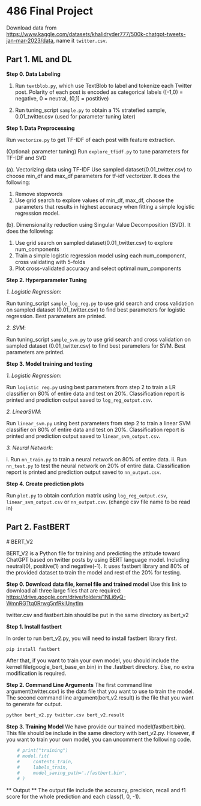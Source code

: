 ﻿# 486 Final Project
Download data from https://www.kaggle.com/datasets/khalidryder777/500k-chatgpt-tweets-jan-mar-2023/data, name it `twitter.csv`.

## Part 1. ML and DL

**Step 0. Data Labeling**

1. Run `textblob.py`, which use TextBlob to label and tokenize each Twitter post. Polarity of each post is encoded as categorical labels ([-1,0) = negative, 0 = neutral, (0,1] = postitive)

3. Run tuning_script `sample.py` to obtain a 1% stratefied sample, 0.01_twitter.csv (used for parameter tuning later)

**Step 1. Data Preprocessing**

Run `vectorize.py` to get TF-IDF of each post with feature extraction. 

(Optional: parameter tuning)
Run `explore_tfidf.py` to tune parameters for TF-IDF and SVD

(a). Vectorizing data using TF-IDF 
Use sampled dataset(0.01_twitter.csv) to choose min_df and max_df parameters for tf-idf vectorizer. It does the following: 
1. Remove stopwords
2. Use grid search to explore values of min_df, max_df, choose the parameters that results in highest accuracy when fitting a simple logistic regression model.

(b). Dimensionality reduction using Singular Value Decomposition (SVD). It does the following: 
1. Use grid search on sampled dataset(0.01_twitter.csv) to explore num_components
2. Train a simple logistic regression model using each num_component, cross validating with 5-folds
3. Plot cross-validated accuracy and select optimal num_components

**Step 2. Hyperparameter Tuning** 

*1. Logistic Regression*:

Run tuning_script `sample_log_reg.py` to use grid search and cross validation on sampled dataset (0.01_twitter.csv) to find best parameters for logistic regression. Best parameters are printed.

*2. SVM*:

Run tuning_script `sample_svm.py` to use grid search and cross validation on sampled dataset (0.01_twitter.csv) to find best parameters for SVM. Best parameters are printed.

**Step 3. Model training and testing**

*1. Logistic Regression*:

Run `logistic_reg.py` using best parameters from step 2 to train a LR classifier on 80% of entire data and test on 20%. Classification report is printed and prediction output saved to `log_reg_output.csv`.

*2. LinearSVM*:

Run `linear_svm.py` using best parameters from step 2 to train a linear SVM classifier on 80% of entire data and test on 20%. Classification report is printed and prediction output saved to `linear_svm_output.csv`.

*3. Neural Network*:

i. Run `nn_train.py` to train a neural network on 80% of entire data.
ii. Run `nn_test.py` to test the neural network on 20% of entire data. Classification report is printed and prediction output saved to `nn_output.csv`.

**Step 4. Create prediction plots**

Run `plot.py` to obtain confution matrix using  `log_reg_output.csv`, `linear_svm_output.csv` or `nn_output.csv`. (change csv file name to be read in)

## Part 2. FastBERT
﻿# BERT_V2

BERT_V2 is a Python file for training and predicting the attitude toward ChatGPT based on twitter posts by using BERT language model. Including neutral(0), positive(1) and negative(-1). It uses fastbert library and 80% of the provided dataset to train the model and rest of the 20% for testing.

**Step 0. Download data file, kernel file and trained model**
Use this link to download all three large files that are required: https://drive.google.com/drive/folders/1NLi6yQ-WmnRGTtq0Rrwg5nfRklUnytlm

twitter.csv and fastbert.bin should be put in the same directory as bert_v2

**Step 1. Install fastbert**

In order to run bert_v2.py, you will need to install fastbert library first.

```bash
pip install fastbert
```

After that, if you want to train your own model, you should include the kernel file(google_bert_base_en.bin) in the .fastbert directory. Else, no extra modification is required. 

**Step 2. Command Line Arguments**
The first command line argument(twitter.csv) is the data file that you want to use to train the model. The second command line argument(bert_v2.result) is the file that you want to generate for output. 

```bash
python bert_v2.py twitter.csv bert_v2.result
```

**Step 3. Training Model**
We have provide our trained model(fastbert.bin). This file should be include in the same directory with bert_v2.py. However, if you want to train your own model, you can uncomment the following code.
```python
    # print("training")
    # model.fit(
    #     contents_train,
    #     labels_train,
    #     model_saving_path='./fastbert.bin',
    # )
```

** Output **
The output file include the accuracy, precision, recall and f1 score for the whole prediction and each class(1, 0, -1).

